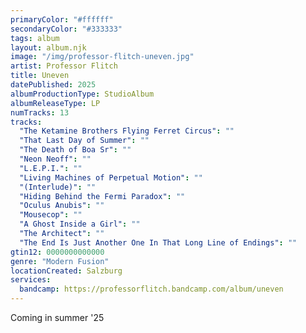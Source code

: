 ```yaml
---
primaryColor: "#ffffff"
secondaryColor: "#333333"
tags: album
layout: album.njk
image: "/img/professor-flitch-uneven.jpg"
artist: Professor Flitch
title: Uneven
datePublished: 2025
albumProductionType: StudioAlbum
albumReleaseType: LP
numTracks: 13
tracks:
  "The Ketamine Brothers Flying Ferret Circus": ""
  "That Last Day of Summer": ""
  "The Death of Boa Sr": ""
  "Neon Neoff": ""
  "L.E.P.I.": ""
  "Living Machines of Perpetual Motion": ""
  "(Interlude)": ""
  "Hiding Behind the Fermi Paradox": ""
  "Oculus Anubis": ""
  "Mousecop": ""
  "A Ghost Inside a Girl": ""
  "The Architect": ""
  "The End Is Just Another One In That Long Line of Endings": ""
gtin12: 0000000000000
genre: "Modern Fusion"
locationCreated: Salzburg
services:
  bandcamp: https://professorflitch.bandcamp.com/album/uneven
---
```


Coming in summer '25